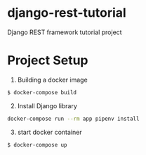 # django-rest-tutorial
Django REST framework tutorial project

# Project Setup 

1. Building a docker image 
```bash
$ docker-compose build
```

2. Install Django library
```bash
docker-compose run --rm app pipenv install
```

3. start docker container
```bash
$ docker-compose up 
```

